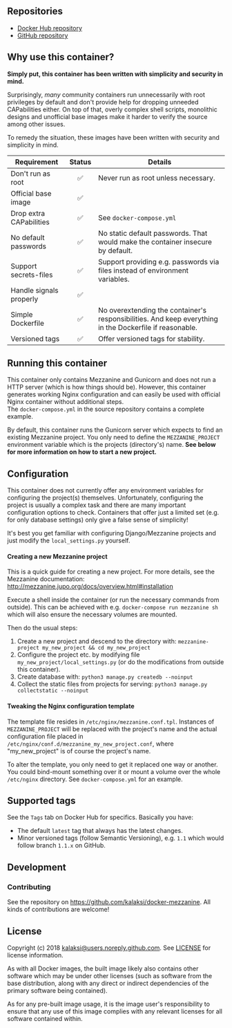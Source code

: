 
## Repositories
- [Docker Hub repository](https://hub.docker.com/r/kalaksi/mezzanine/)
- [GitHub repository](https://github.com/kalaksi/docker-mezzanine)

## Why use this container?
**Simply put, this container has been written with simplicity and security in mind.**

Surprisingly, _many_ community containers run unnecessarily with root privileges by default and don't provide help for dropping unneeded CAPabilities either.
On top of that, overly complex shell scripts, monolithic designs and unofficial base images make it harder to verify the source among other issues.

To remedy the situation, these images have been written with security and simplicity in mind.

|Requirement              |Status|Details|
|-------------------------|:----:|-------|
|Don't run as root        |✅    | Never run as root unless necessary.|
|Official base image      |✅    | |
|Drop extra CAPabilities  |✅    | See ```docker-compose.yml``` |
|No default passwords     |✅    | No static default passwords. That would make the container insecure by default. |
|Support secrets-files    |✅    | Support providing e.g. passwords via files instead of environment variables. |
|Handle signals properly  |✅    | |
|Simple Dockerfile        |✅    | No overextending the container's responsibilities. And keep everything in the Dockerfile if reasonable. |
|Versioned tags           |✅    | Offer versioned tags for stability.|

## Running this container
This container only contains Mezzanine and Gunicorn and does not run a HTTP server (which is how things should be). However, this container generates working Nginx configuration and can easily be used with official Nginx container without additional steps.  
The ```docker-compose.yml``` in the source repository contains a complete example.

By default, this container runs the Gunicorn server which expects to find an existing Mezzanine project.
You only need to define the ```MEZZANINE_PROJECT``` environment variable which is the projects (directory's) name.
**See below for more information on how to start a new project.**

## Configuration
This container does not currently offer any environment variables for configuring the project(s) themselves. Unfortunately, configuring the project is usually a complex task and there are many important configuration options to check. Containers that offer just a limited set (e.g. for only database settings) only give a false sense of simplicity!  

It's best you get familiar with configuring Django/Mezzanine projects and just modify the ```local_settings.py``` yourself.

#### Creating a new Mezzanine project
This is a quick guide for creating a new project. For more details, see the Mezzanine documentation: http://mezzanine.jupo.org/docs/overview.html#installation  
  
Execute a shell inside the container (or run the necessary commands from outside). This can be achieved with e.g. ```docker-compose run mezzanine sh``` which will also ensure the necessary volumes are mounted.  

Then do the usual steps:
1. Create a new project and descend to the directory with: ```mezzanine-project my_new_project && cd my_new_project```
2. Configure the project etc. by modifying file ```my_new_project/local_settings.py``` (or do the modifications from outside this container).
3. Create database with: ```python3 manage.py createdb --noinput```
4. Collect the static files from projects for serving: ```python3 manage.py collectstatic --noinput```

#### Tweaking the Nginx configuration template
The template file resides in ```/etc/nginx/mezzanine.conf.tpl```. Instances of ```MEZZANINE_PROJECT``` will be replaced with the project's name and the actual configuration file placed in ```/etc/nginx/conf.d/mezzanine_my_new_project.conf```, where "my_new_project" is of course the project's name.  
  
To alter the template, you only need to get it replaced one way or another. You could bind-mount something over it or mount a volume over the whole ```/etc/nginx``` directory. See ```docker-compose.yml``` for an example.

## Supported tags
See the ```Tags``` tab on Docker Hub for specifics. Basically you have:
- The default ```latest``` tag that always has the latest changes.
- Minor versioned tags (follow Semantic Versioning), e.g. ```1.1``` which would follow branch ```1.1.x``` on GitHub.

## Development

### Contributing
See the repository on <https://github.com/kalaksi/docker-mezzanine>.
All kinds of contributions are welcome!

## License
Copyright (c) 2018 kalaksi@users.noreply.github.com. See [LICENSE](https://github.com/kalaksi/docker-mezzanine/blob/master/LICENSE) for license information.  

As with all Docker images, the built image likely also contains other software which may be under other licenses (such as software from the base distribution, along with any direct or indirect dependencies of the primary software being contained).  

As for any pre-built image usage, it is the image user's responsibility to ensure that any use of this image complies with any relevant licenses for all software contained within.
